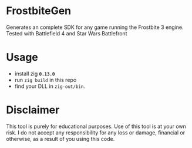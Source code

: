 # FrostbiteGen

Generates an complete SDK for any game running the Frostbite 3 engine. Tested with Battlefield 4 and Star Wars Battlefront

# Usage

* install zig **`0.13.0`**
* run `zig build` in this repo
* find your DLL in `zig-out/bin`.

# Disclaimer

This tool is purely for educational purposes. Use of this tool is at your own risk. I do not accept any responsibility for any loss or damage, financial or otherwise, as a result of you using this code.
